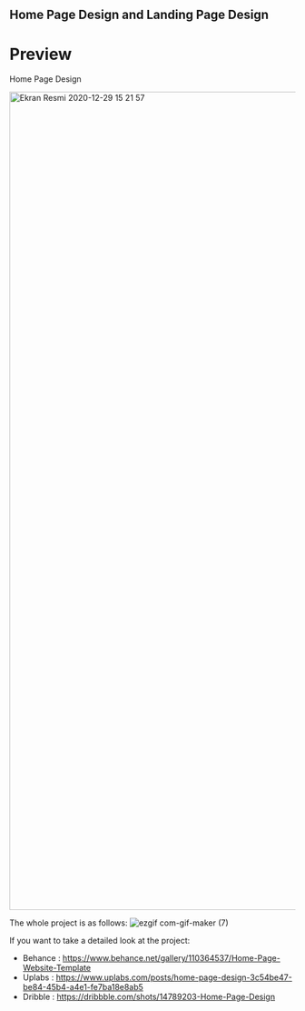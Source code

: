 ## Home Page Design and Landing Page Design

# Preview

Home Page Design

<img width="1440" alt="Ekran Resmi 2020-12-29 15 21 57" src="https://user-images.githubusercontent.com/34038741/103345108-8a92d200-4aa1-11eb-9c75-55b46d11b00e.png">


The whole project is as follows:
![ezgif com-gif-maker (7)](https://user-images.githubusercontent.com/34038741/103345119-92527680-4aa1-11eb-8723-f5ba336468c7.gif)

If you want to take a detailed look at the project:
* Behance : https://www.behance.net/gallery/110364537/Home-Page-Website-Template
* Uplabs : https://www.uplabs.com/posts/home-page-design-3c54be47-be84-45b4-a4e1-fe7ba18e8ab5
* Dribble : https://dribbble.com/shots/14789203-Home-Page-Design

